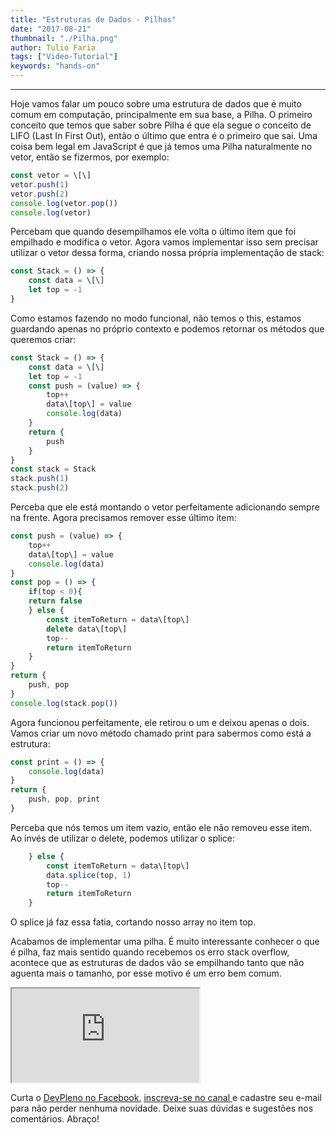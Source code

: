 ```yaml
---
title: "Estruturas de Dados - Pilhas"
date: "2017-08-21"
thumbnail: "./Pilha.png"
author: Tulio Faria
tags: ["Video-Tutorial"]
keywords: "hands-on"
---
```


---
Hoje vamos falar um pouco sobre uma estrutura de dados que é muito comum em computação, principalmente em sua base, a Pilha. O primeiro conceito que temos que saber sobre Pilha é que ela segue o conceito de LIFO (Last In First Out), então o último que entra é o primeiro que sai. Uma coisa bem legal em JavaScript é que já temos uma Pilha naturalmente no vetor, então se fizermos, por exemplo:

```jsx {numberLines: true}
const vetor = \[\]
vetor.push(1)
vetor.push(2)
console.log(vetor.pop())
console.log(vetor)
```

Percebam que quando desempilhamos ele volta o último item que foi empilhado e modifica o vetor. Agora vamos implementar isso sem precisar utilizar o vetor dessa forma, criando nossa própria implementação de stack:

```jsx {numberLines: true}
const Stack = () => {
    const data = \[\]
    let top = -1
}
```

Como estamos fazendo no modo funcional, não temos o this, estamos guardando apenas no próprio contexto e podemos retornar os métodos que queremos criar:

```jsx {numberLines: true}
const Stack = () => {
    const data = \[\]
    let top = -1
    const push = (value) => {
        top++
        data\[top\] = value
        console.log(data)
    }
    return {
        push
    }
}
const stack = Stack
stack.push(1)
stack.push(2)
```

Perceba que ele está montando o vetor perfeitamente adicionando sempre na frente. Agora precisamos remover esse último item:

```jsx {numberLines: true}
const push = (value) => {
    top++
    data\[top\] = value
    console.log(data)
}
const pop = () => {
    if(top < 0){
    return false
    } else {
        const itemToReturn = data\[top\]
        delete data\[top\]
        top--
        return itemToReturn
    }
}
return {
    push, pop
}
console.log(stack.pop())
```

Agora funcionou perfeitamente, ele retirou o um e deixou apenas o dois. Vamos criar um novo método chamado print para sabermos como está a estrutura:

```jsx {numberLines: true}
const print = () => {
    console.log(data)
}
return {
    push, pop, print
}
```

Perceba que nós temos um item vazio, então ele não removeu esse item. Ao invés de utilizar o delete, podemos utilizar o splice:

```jsx {numberLines: true}
    } else {
        const itemToReturn = data\[top\]
        data.splice(top, 1)
        top--
        return itemToReturn
    }
```

O splice já faz essa fatia, cortando nosso array no item top. 

Acabamos de implementar uma pilha. É muito interessante conhecer o que é pilha, faz mais sentido quando recebemos os erro stack overflow, acontece que as estruturas de dados vão se empilhando tanto que não aguenta mais o tamanho, por esse motivo é um erro bem comum. 

<div class="embed-responsive embed-responsive-16by9 mb-4">
  <iframe class="embed-responsive-item" src="https://www.youtube.com/embed/DnHSTYuk-V4" allowfullscreen></iframe>
</div>

Curta o [DevPleno no Facebook](https://www.facebook.com/devpleno), [inscreva-se no canal ](https://www.youtube.com/devplenocom)e cadastre seu e-mail para não perder nenhuma novidade. Deixe suas dúvidas e sugestões nos comentários. Abraço!